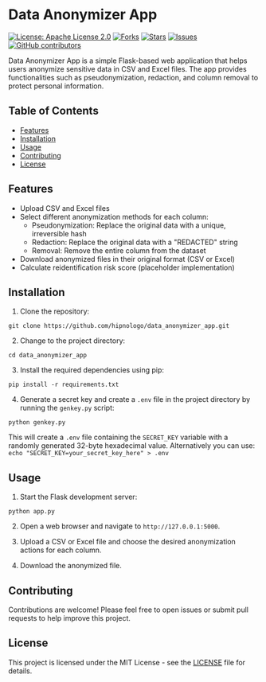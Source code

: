 # Data Anonymizer App

[![License: Apache License 2.0](https://img.shields.io/badge/License-Apache%202.0-blue.svg)](https://opensource.org/licenses/Apache-2.0)
[![Forks](https://img.shields.io/github/forks/hipnologo/data_anonymizer_app)](https://github.com/hipnologo/data_anonymizer_app/network/members)
[![Stars](https://img.shields.io/github/stars/hipnologo/data_anonymizer_app)](https://github.com/hipnologo/data_anonymizer_app/stargazers)
[![Issues](https://img.shields.io/github/issues/hipnologo/data_anonymizer_app)](https://github.com/hipnologo/data_anonymizer_app/issues)
[![GitHub contributors](https://img.shields.io/github/contributors/hipnologo/data_anonymizer_app)](https://github.com/hipnologo/data_anonymizer_app/graphs/contributors)

Data Anonymizer App is a simple Flask-based web application that helps users anonymize sensitive data in CSV and Excel files. The app provides functionalities such as pseudonymization, redaction, and column removal to protect personal information.

## Table of Contents

- [Features](#features)
- [Installation](#installation)
- [Usage](#usage)
- [Contributing](#contributing)
- [License](#license)

## Features

- Upload CSV and Excel files
- Select different anonymization methods for each column:
  - Pseudonymization: Replace the original data with a unique, irreversible hash
  - Redaction: Replace the original data with a "REDACTED" string
  - Removal: Remove the entire column from the dataset
- Download anonymized files in their original format (CSV or Excel)
- Calculate reidentification risk score (placeholder implementation)

## Installation

1. Clone the repository:

``git clone https://github.com/hipnologo/data_anonymizer_app.git``


2. Change to the project directory:

``cd data_anonymizer_app``


3. Install the required dependencies using pip:

``pip install -r requirements.txt``


4. Generate a secret key and create a `.env` file in the project directory by running the `genkey.py` script:

``python genkey.py``


This will create a `.env` file containing the `SECRET_KEY` variable with a randomly generated 32-byte hexadecimal value. Alternatively you can use: 
`echo "SECRET_KEY=your_secret_key_here" > .env`

## Usage

1. Start the Flask development server:

``python app.py``


2. Open a web browser and navigate to `http://127.0.0.1:5000`.

3. Upload a CSV or Excel file and choose the desired anonymization actions for each column.

4. Download the anonymized file.

## Contributing

Contributions are welcome! Please feel free to open issues or submit pull requests to help improve this project.

## License

This project is licensed under the MIT License - see the [LICENSE](LICENSE) file for details.
